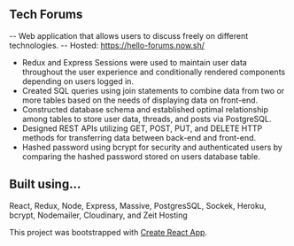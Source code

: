 ## Tech Forums

-- Web application that allows users to discuss freely on different technologies.
-- Hosted: https://hello-forums.now.sh/

* Redux and Express Sessions were used to maintain user data throughout the user experience and conditionally rendered components depending on users logged in. 
* Created SQL queries using join statements to combine data from two or more tables based on the needs of displaying data on front-end.
* Constructed database schema and established optimal relationship among tables to store user data, threads, and posts via PostgreSQL.
* Designed REST APIs utilizing GET, POST, PUT, and DELETE HTTP methods for transferring data between back-end and front-end.
* Hashed password using bcrypt for security and authenticated users by comparing the hashed password stored on users database table.



## Built using...
React, Redux, Node, Express, Massive, PostgresSQL, Sockek, Heroku, bcrypt, Nodemailer, Cloudinary, and Zeit Hosting

This project was bootstrapped with [Create React App](https://github.com/facebookincubator/create-react-app).
